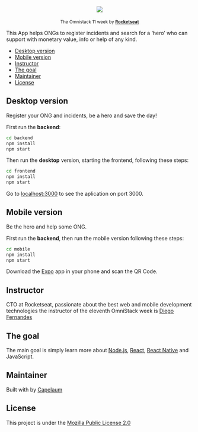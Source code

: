 <h1 align="center">
  <a href="#" title="Be The Hero">
    <img src="https://i.postimg.cc/LsWC5Gxg/bethehero.png"/>
  </a>
</h1>

<p align="center">
  <sub>
    The Omnistack 11 week by
    <strong>
      <a href="https://rocketseat.com.br" title="Rocketseat" target="_blank">Rocketseat</a>
    </strong>
  </sub>
</p>

<p>
  This App helps ONGs to register incidents and search for a ‘hero’ who can support with monetary value, info or help 
  of any kind.
</p>

- [Desktop version](#desktop-version)
- [Mobile version](#mobile-version)
- [Instructor](#instructor)
- [The goal](#the-goal)
- [Maintainer](#maintainer)
- [License](#license)

## Desktop version

Register your ONG and incidents, be a hero and save the day!
<br>

First run the <b>backend</b>: 

```bash
cd backend
npm install
npm start
```

Then run the <b>desktop</b> version, starting the frontend, following these steps:

```bash
cd frontend
npm install
npm start
```

Go to <a href="https://localhost:3000" title="port 3000" target="_blank">localhost:3000</a>
to see the aplication on port 3000.
<br>

## Mobile version

Be the hero and help some ONG.

First run the <b>backend</b>, 
then run the mobile version following these steps:

```bash
cd mobile
npm install
npm start
```

Download the [Expo](https://play.google.com/store/apps/details?id=host.exp.exponent&hl=pt_BR) app in your phone and scan the QR Code.

## Instructor

CTO at Rocketseat, passionate about the best web and mobile development technologies the instructor of the eleventh OmniStack week is [Diego Fernandes](https://github.com/diego3g)

## The goal

The main goal is simply learn more about [Node.js](https://nodejs.org/en/), [React](https://reactjs.org/), [React Native](https://reactnative.dev/) and JavaScript.

## Maintainer

Built with by [Capelaum](https://github.com/capelaum)

## License

This project is under the [Mozilla Public License 2.0](https://mozilla.org/MPL/2.0)
